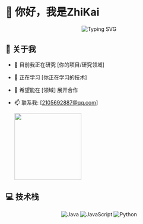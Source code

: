 # 👋 你好，我是ZhiKai

<p align="center">
  <img src="https://readme-typing-svg.herokuapp.com?font=Fira+Code&pause=1000&color=2C974B&width=435&lines=热爱编程+%7C+开源爱好者+%7C+全栈开发者" alt="Typing SVG" />
</p>

## 🚀 关于我

- 🔭 目前我正在研究 [你的项目/研究领域]
- 🌱 正在学习 [你正在学习的技术]
- 👯 希望能在 [领域] 展开合作
- 📫 联系我: [2105692887@qq.com]
 


  <img height="180em" src="https://github-readme-stats.vercel.app/api/top-langs/?username=Evil-Genus&layout=compact&langs_count=8&theme=github_dark&hide_border=true"/>






## 💻 技术栈

<p align="center">
  <img src="https://img.shields.io/badge/Java-ED8B00?style=for-the-badge&logo=java&logoColor=white" alt="Java" />
  <img src="https://img.shields.io/badge/JavaScript-F7DF1E?style=for-the-badge&logo=javascript&logoColor=black" alt="JavaScript" />
  <img src="https://img.shields.io/badge/Python-3776AB?style=for-the-badge&logo=python&logoColor=white" alt="Python" />
</p>




